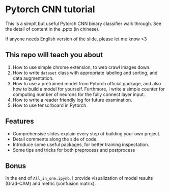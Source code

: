 # Pytorch CNN tutorial
This is a simplt but useful Pytorch CNN binary classifier walk through.
See the detail of content in the .pptx (in chinese). 

If anyone needs English version of the slide, please let me know <3

## This repo will teach you about
1. How to use simple chrome extension, to web crawl images down.
2. How to write `dataset` class with appropriate labeling and sorting, and data augmentation.
3. How to use a pretrained model from Pytorch official package, and also how to build a model for yourself. Furthmore, I write a simple counter for computing number of neurons for the fully connect layer input.
4. How to write a reader friendly log for future examination.
5. How to use tensorboard in Pytorch

## Features
* Comprehensive slides explain every step of building your own project.
* Detail comments along the side of code.
* Introduce some useful packages, for better training inspectation.
* Some tips and tricks for both preprocess and postprocess

## Bonus
In the end of `All_in_one.ipynb`, I provide visualization of model results (Grad-CAM) and metric (confusion matrix).
